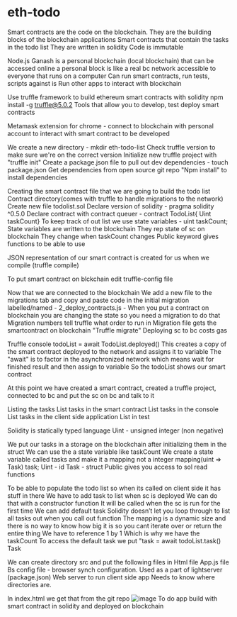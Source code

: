 # eth-todo
Smart contracts are the code on the blockchain. 
They are the building blocks of the blockchain applications
Smart contracts that contain the tasks in the todo list
They are written in solidity 
Code is immutable 

Node.js 
Ganash is a personal blockchain (local blockchain) that can be accessed online
 a personal block is like a real bc network accessible to everyone that runs on a computer
Can run smart contracts, run tests, scripts against is 
Run other apps to interact with blockchain 

Use truffle framework to build ethereum smart contracts with solidity 
npm install -g truffle@5.0.2
Tools that allow you to develop, test deploy smart contracts 

Metamask extension for chrome - connect to blockchain with personal account to interact with smart contract to be developed 

We create a new directory - mkdir eth-todo-list
Check truffle version to make sure we're on the correct version 
Initialize new truffle project with "truffle init"
Create a package.json file to pull out dev dependencies - touch package.json
Get dependencies from open source git repo
"Npm install" to install dependencies

Creating the smart contract file that we are going to build the todo list 
Contract directory(comes with truffle to handle migrations to the network)
Create new file todolist.sol
Declare version of solidity - pragma solidity ^0.5.0
Declare contract with contract queuer - contract TodoList{ 
Uint taskCount}
To keep track of out list we use state variables - uint taskCount;
State variables are written to the blockchain 
They rep state of sc on blockchain 
They change when taskCount changes 
Public keyword gives functions to be able to use 

JSON representation of our smart contract is created for us when we compile (truffle compile)

To put smart contract on blckchain edit truffle-config file 




Now that we are connected to the blockchain 
We add a new file to the migrations tab and copy and paste code in the initial migration labelled/named - 2_deploy_contracts.js - 
When you put a contract on blockchain you are changing the state so you need a migration to do that 
Migration numbers tell truffle what order to run in 
Migration file gets the smartcontract on blockchain 
"Truffle migrate"
Deploying sc to bc costs gas 

Truffle console 
todoList = await TodoList.deployed()
This creates a copy of the smart contract deployed to the network and assigns it to variable 
The "await" is to factor in the asynchronized network which means wait for finished result and then assign to variable 
So the todoList shows our smart contract 

At this point we have created a smart contract, created a truffle project, connected to bc and put the sc on bc and talk to it 


Listing the tasks 
List tasks in the smart contract 
List tasks in the console 
List tasks in the client side application 
List in test


Solidity is statically typed language 
Uint - unsigned integer (non negative)

We put our tasks in a storage on the blockchain after initializing them in the struct
We can use the a state variable like taskCount 
We create a state variable called tasks and make it a mapping not a integer
mapping(uint => Task) task;
Uint - id 
Task - struct
Public gives you access to sol read functions 

To be able to populate the todo list so when its called on client side it has stuff in there
We have to add task to list when sc is deployed 
We can do that with a constructor function 
It will be called when the sc is run for the first time 
We can add default task 
Solidity doesn’t let you loop through to list all tasks out when you call out function 
The mapping is a dynamic size and there is no way to know how big it is so you cant iterate over or return the entire thing 
We have to reference 1 by 1 
Which is why we have the taskCount 
To access the default task we put "task = await todoList.task()
Task

We can create directory src and put the following files in 
Html file 
App.js file 
Bs config file  - browser synch configuration. Used as a part of lightserver (package.json)
Web server to run client side app
Needs to know where directories are.

In index.html we get that from the git repo 
![image](https://user-images.githubusercontent.com/37093536/157572947-6d40f9dc-49c4-43a1-a268-ccff8571d6b6.png)
To do app build with smart contract in solidity and deployed on blockchain 
